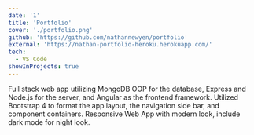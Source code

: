 ```yaml
---
date: '1'
title: 'Portfolio'
cover: './portfolio.png'
github: 'https://github.com/nathannewyen/portfolio'
external: 'https://nathan-portfolio-heroku.herokuapp.com/'
tech:
  - VS Code
showInProjects: true
---
```


Full stack web app utilizing MongoDB OOP for the database, Express and Node.js for the server, and Angular as the frontend framework. Utilized Bootstrap 4 to format the app layout, the navigation side bar, and component containers. Responsive Web App with modern look, include dark mode for night look.
